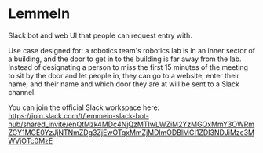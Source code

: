 # LemmeIn

Slack bot and web UI that people can request entry with.

Use case designed for: a robotics team's robotics lab is in an inner sector of a building, and the door to get in to the building is far away from the lab. Instead of designating a person to miss the first 15 minutes of the meeting to sit by the door and let people in, they can go to a website, enter their name, and their name and which door they are at will be sent to a Slack channel.

You can join the official Slack workspace here: https://join.slack.com/t/lemmein-slack-bot-hub/shared_invite/enQtMzk4MDc4NjQzMTIwLWZiM2YzMGQxMmY3OWRmZGY1MGE0YzJjNTNmZDg3ZjEwOTgxMmZjMDlmODBlMGI1ZDI3NDJiMzc3MWVjOTc0MzE
